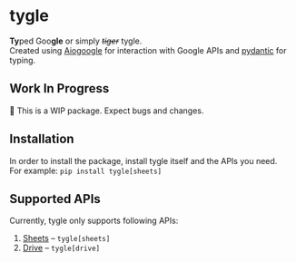 # **tygle**

**Ty**ped Goo**gle** or simply *~~tiger~~* tygle.  
Created using [Aiogoogle](https://github.com/omarryhan/aiogoogle) for interaction with Google APIs and [pydantic](https://github.com/samuelcolvin/pydantic) for typing.

## Work In Progress
🛑 This is a WIP package. Expect bugs and changes.

## Installation
In order to install the package, install tygle itself and the APIs you need.  
For example: `pip install tygle[sheets]`

## Supported APIs
Currently, tygle only supports following APIs:  
1. [Sheets](https://github.com/typed-google/tygle-sheets) – `tygle[sheets]`
2. [Drive](https://github.com/typed-google/tygle-drive) – `tygle[drive]`